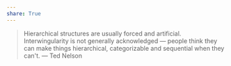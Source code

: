```yaml
---
share: True
---
```

> Hierarchical structures are usually forced and artificial. Interwingularity is not generally acknowledged — people think they can make things hierarchical, categorizable and sequential when they can't.
> — Ted Nelson
